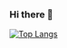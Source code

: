 ### Hi there 👋

[![Top Langs](https://github-readme-stats.vercel.app/api/top-langs/?username=ChillyHub&layout=compact&hide=MATLAB)](https://github.com/anuraghazra/github-readme-stats)

<!--
[![Readme Card](https://github-readme-stats.vercel.app/api/pin/?username=ChillyHub&repo=github-readme-stats)](https://github.com/anuraghazra/github-readme-stats)
-->

<!--
**ChillyHub/ChillyHub** is a ✨ _special_ ✨ repository because its `README.md` (this file) appears on your GitHub profile.

Here are some ideas to get you started:

- 🔭 I’m currently working on ...
- 🌱 I’m currently learning ...
- 👯 I’m looking to collaborate on ...
- 🤔 I’m looking for help with ...
- 💬 Ask me about ...
- 📫 How to reach me: ...
- 😄 Pronouns: ...
- ⚡ Fun fact: ...
-->
